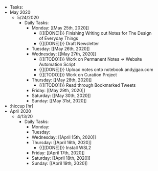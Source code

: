 - Tasks:
- May 2020
    - 5/24/2020
        - Daily Tasks:
            - Monday: [[May 25th, 2020]]
                - {{[[DONE]]}} Finishing Writing out Notes for The Design of Everyday Things
                - {{[[DONE]]}} Draft Newsletter
            - Tuesday: [[May 26th, 2020]]
            - Wednesday: [[May 27th, 2020]]
                - {{[[TODO]]}} Work on Permanent Notes => Website Automation Script
                - {{[[DONE]]}} Upload notes onto notebook.andyjgao.com
                - {{[[TODO]]}} Work on Curation Project
            - Thursday: [[May 28th, 2020]]
                - {{[[TODO]]}} Read through Bookmarked Tweets
            - Friday: [[May 29th, 2020]]
            - Saturday: [[May 30th, 2020]]
            - Sunday: [[May 31st, 2020]]
- :hiccup [hr]
- April 2020
    - 4/13/20
        - Daily Tasks:
            - Monday: 
            - Tuesday: 
            - Wednesday: [[April 15th, 2020]]
            - Thursday: [[April 16th, 2020]]
                - {{[[DONE]]}} Install WSL2
            - Friday: [[April 17th, 2020]]
            - Saturday: [[April 18th, 2020]]
            - Sunday: [[April 19th, 2020]]
